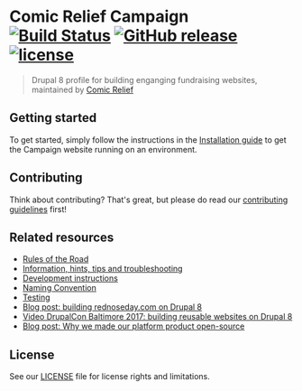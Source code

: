 # Comic Relief Campaign [![Build Status][travis-status]][travis-url] [![GitHub release][github-release]][github-release-url] [![license][license]][license-url]
> Drupal 8 profile for building enganging fundraising websites, maintained by [Comic Relief](https://www.comicrelief.com)

## Getting started

To get started, simply follow the instructions in the [Installation guide](docs/install.md) to get the Campaign website running on an environment.

## Contributing

Think about contributing? That's great, but please do read our [contributing guidelines](CONTRIBUTING.md) first!

## Related resources

* [Rules of the Road](docs/rules_of_the_road.md)
* [Information, hints, tips and troubleshooting](docs/troubleshooting.md)
* [Development instructions](docs/development.md)
* [Naming Convention](docs/naming-convention.md)
* [Testing](docs/testing.md)
* [Blog post: building rednoseday.com on Drupal 8](https://technology.comicrelief.com/2016/12/21/building-rednoseday-com-on-drupal-8/)
* [Video DrupalCon Baltimore 2017: building reusable websites on Drupal 8](https://technology.comicrelief.com/2017/05/12/drupalcon-baltimore-talk-slides/)
* [Blog post: Why we made our platform product open-source](https://technology.comicrelief.com/2017/07/07/why-we-made-our-platform-product-open-source/)

## License

See our [LICENSE](LICENSE.md) file for license rights and limitations.

[travis-status]: https://travis-ci.org/comicrelief/campaign.svg?branch=develop
[travis-url]: https://travis-ci.org/comicrelief/campaign
[github-release]: https://img.shields.io/github/release/comicrelief/campaign.svg?style=flat-square
[github-release-url]: https://github.com/comicrelief/campaign/releases
[license]: https://img.shields.io/github/license/comicrelief/campaign.svg?style=flat-square
[license-url]: https://github.com/comicrelief/campaign/blob/develop/LICENSE.md
